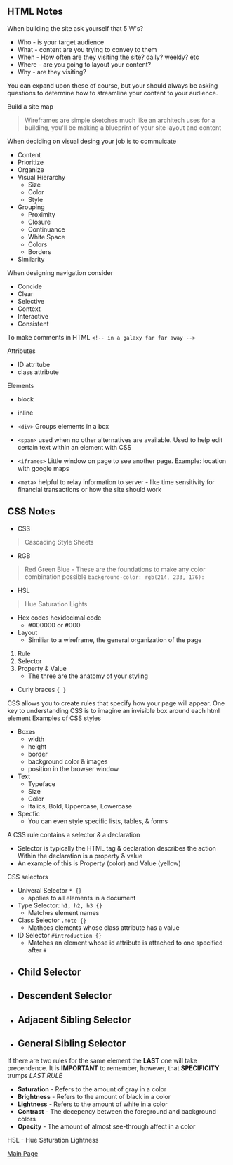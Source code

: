 ## HTML Notes

When building the site ask yourself that 5 W's?
- Who - is your target audience
- What - content are you trying to convey to them
- When - How often are they visiting the site? daily? weekly? etc
- Where - are you going to layout your content?
- Why - are they visiting?

You can expand upon these of course, but your should always be asking questions to determine how to streamline your content to your audience.

Build a site map

> Wireframes are simple sketches much like an architech uses for a building, you'll be making a blueprint of your site layout and content

When deciding on visual desing your job is to commuicate
- Content
- Prioritize
- Organize
- Visual Hierarchy
    - Size
    - Color
    - Style
- Grouping
    - Proximity
    - Closure
    - Continuance
    - White Space
    - Colors
    - Borders
- Similarity

When designing navigation consider
- Concide
- Clear
- Selective
- Context
- Interactive
- Consistent


To make comments in HTML 
`<!-- in a galaxy far far away -->`

Attributes
- ID attritube
- class attribute

Elements
- block
- inline

- `<div>` Groups elements in a box
- `<span>` used when no other alternatives are available. Used to help edit certain text within an element with CSS
- `<iframes>` Little window on page to see another page. Example: location with google maps
- `<meta>` helpful to relay information to server - like time sensitivity for financial transactions or how the site should work

## CSS Notes

- CSS
> Cascading Style Sheets
- RGB
> Red Green Blue
    - These are the foundations to make any color combination possible `background-color: rgb(214, 233, 176):`
- HSL
> Hue Saturation Lights
- Hex codes hexidecimal code 
    - #000000 or #000
- Layout
    - Similiar to a wireframe, the general organization of the page
1. Rule
2. Selector
3. Property & Value
    - The three are the anatomy of your styling
- Curly braces `{ }`

CSS allows you to create rules that specify how your page will appear.
One key to understanding CSS is to imagine an invisible box around each html element
Examples of CSS styles
- Boxes
    - width
    - height
    - border
    - background color & images
    - position in the browser window
- Text
    - Typeface
    - Size
    - Color
    - Italics, Bold, Uppercase, Lowercase
- Specfic
    - You can even style specific lists, tables, & forms

A CSS rule contains a selector & a declaration
- Selector is typically the HTML tag & declaration describes the action
Within the declaration is a property & value
- An example of this is Property (color) and Value (yellow)

CSS selectors
- Univeral Selector `* {}`
    - applies to all elements in a document
- Type Selector: `h1, h2, h3 {}`
    - Matches element names
- Class Selector `.note {}`
    - Mathces elements whose class attribute has a value
- ID Selector `#introduction {}`
    - Matches an element whose id attribute is attached to one specified after `#`
- Child Selector
    - 
- Descendent Selector
    - 
- Adjacent Sibling Selector
    - 
- General Sibling Selector
    - 

If there are two rules for the same element the **LAST** one will take precendence. It is **IMPORTANT** to remember, however, that **SPECIFICITY** trumps *LAST RULE*

- **Saturation** - Refers to the amount of gray in a color
- **Brightness** - Refers to the amount of black in a color
- **Lightness** - Refers to the amount of white in a color
- **Contrast** - The decepency between the foreground and background colors 
- **Opacity** - The amount of almost see-through affect in a color

HSL - Hue Saturation Lightness

[Main Page](README.md)